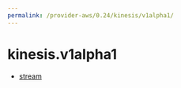 ```yaml
---
permalink: /provider-aws/0.24/kinesis/v1alpha1/
---
```


# kinesis.v1alpha1



* [stream](stream.md)